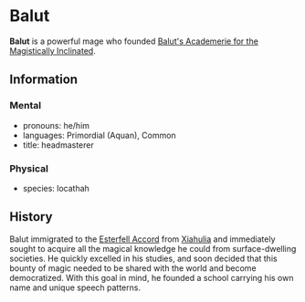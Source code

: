 # Balut

**Balut** is a powerful mage who founded [Balut's Academerie for the Magistically Inclinated](../).

## Information

### Mental

- pronouns: he/him
- languages: Primordial (Aquan), Common
- title: headmasterer

### Physical

- species: locathah

## History

Balut immigrated to the [Esterfell Accord](../../../societies/esterfell-accord/) from [Xiahulia](../../../societies/xiahulia.md) and immediately sought to acquire all the magical knowledge he could from surface-dwelling societies. He quickly excelled in his studies, and soon decided that this bounty of magic needed to be shared with the world and become democratized. With this goal in mind, he founded a school carrying his own name and unique speech patterns.
